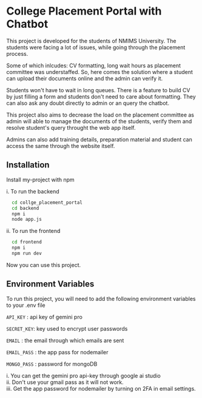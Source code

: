 
# College Placement Portal with Chatbot

This project is developed for the students of NMIMS University. The students were facing a lot of issues, while going through the placement process.

Some of which inlcudes: CV formatting, long wait hours as placement committee was understaffed. So, here comes the solution where a student can upload their documents online and the admin can verify it.

Students won't have to wait in long queues. There is a feature to build CV by just filling a form and students don't need to care about formatting. They can also ask any doubt directly to admin or an query the chatbot.

This project also aims to decrease the load on the placement committee as admin will able to manage the documents of the students, verify them and resolve student's query throught the web app itself.

Admins can also add training details, preparation material and student can access the same through the website itself.

## Installation

Install my-project with npm

i. To run the backend

```bash
  cd collge_placement_portal 
  cd backend 
  npm i
  node app.js 
```
ii. To run the frontend

```bash
  cd frontend 
  npm i
  npm run dev
```

Now you can use this project. 
    
## Environment Variables

To run this project, you will need to add the following environment variables to your .env file


`API_KEY` : api key of gemini pro

`SECRET_KEY`:  key used to encrypt user passwords

`EMAIL` : the email through which emails are sent

`EMAIL_PASS` : the app pass for nodemailer

`MONGO_PASS` :  password for mongoDB


i.  You  can get the gemini pro api-key through google ai studio\
ii. Don't use your gmail pass as it will not work.\
iii. Get the app password for nodemailer by turning on 2FA in email settings.
 
